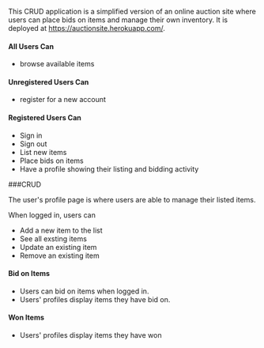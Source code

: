 This CRUD application is a simplified version of an online auction site where users can place bids on items and manage their own inventory. It is deployed at https://auctionsite.herokuapp.com/.

#### All Users Can

- browse available items

#### Unregistered Users Can

- register for a new account

#### Registered Users Can

- Sign in
- Sign out
- List new items
- Place bids on items
- Have a profile showing their listing and bidding activity


###CRUD

The user's profile page is where users are able to manage their listed items.

When logged in, users can

* Add a new item to the list
* See all exsting items
* Update an existing item
* Remove an existing item

#### Bid on Items

* Users can bid on items when logged in. 
* Users' profiles display items they have bid on.

#### Won Items

* Users' profiles display items they have won



